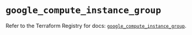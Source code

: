 # `google_compute_instance_group`

Refer to the Terraform Registry for docs: [`google_compute_instance_group`](https://registry.terraform.io/providers/hashicorp/google-beta/5.28.0/docs/resources/google_compute_instance_group).
